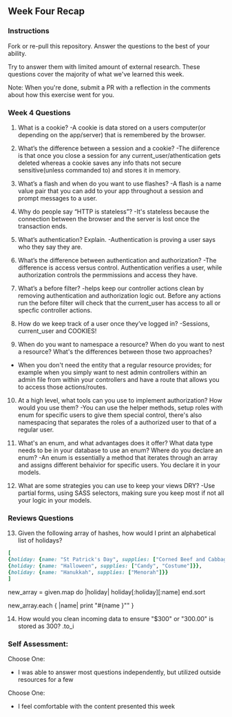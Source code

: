 ## Week Four Recap

### Instructions
Fork or re-pull this repository. Answer the questions to the best of your ability.

Try to answer them with limited amount of external research. These questions cover the majority of what we've learned this week.

Note: When you're done, submit a PR with a reflection in the comments about how this exercise went for you.

### Week 4 Questions

1. What is a cookie?
  -A cookie is data stored on a users computer(or depending on the app/server) that is remembered by the browser.

2. What’s the difference between a session and a cookie?
  -The diiference is that once you close a session for any current_user/athentication gets deleted whereas a cookie saves any info thats not secure sensitive(unless commanded to) and stores it in memory.

3. What’s a flash and when do you want to use flashes?
  -A flash is a name value pair that you can add to your app throughout a session and prompt messages to a user.

4. Why do people say “HTTP is stateless”?
  -It's stateless because the connection between the browser and the server is lost once the transaction ends.

5. What’s authentication? Explain.
  -Authentication is proving a user says who they say they are.

6. What’s the difference between authentication and authorization?
  -The difference is access versus control. Authentication verifies a user, while authorization controls the permmissions and access they have.

7. What’s a before filter?
  -helps keep our controller actions clean by removing authentication and authorization logic out. Before any actions run the before filter will check that the current_user has access to all or specfic controller actions.

8. How do we keep track of a user once they’ve logged in?
  -Sessions, current_user and COOKIES!

9. When do you want to namespace a resource? When do you want to nest a resource? What's the differences between those two approaches?
  - When you don't need the entity that a regular resource provides; for example when you simply want to nest admin controllers within an admin file from within your controllers and have a route that allows you to access those actions/routes.

10. At a high level, what tools can you use to implement authorization? How would you use them?
  -You can use the helper methods, setup roles with enum for specific users to give them special control, there's also namespacing that separates the roles of a authorized user to that of a regular user. 

11. What's an enum, and what advantages does it offer? What data type needs to be in your database to use an enum? Where do you declare an enum? 
  -An enum is essentially a method that iterates through an array and assigns different behaivior for specific users. You declare it in your models.

12. What are some strategies you can use to keep your views DRY?
  -Use partial forms, using SASS selectors, making sure you keep most if not all your logic in your models.


### Reviews Questions 
13. Given the following array of hashes, how would I print an alphabetical list of holidays?
```ruby
[
{holiday: {name: "St Patrick's Day", supplies: ["Corned Beef and Cabbage"]}},
{holiday: {name: "Halloween", supplies: ["Candy", "Costume"]}},
{holiday: {name: "Hanukkah", supplies: ["Menorah"]}}
]
```
new_array = given.map do |holiday|
  holiday[:holiday][:name]
end.sort 

new_array.each { |name| print "#{name }"" }

14. How would you clean incoming data to ensure "$300" or "300.00" is stored as 300? 
.to_i


### Self Assessment:
Choose One:
* I was able to answer most questions independently, but utilized outside resources for a few

Choose One:
* I feel comfortable with the content presented this week
